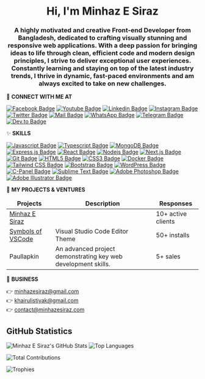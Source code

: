 <h1 align="center">Hi, I'm Minhaz E Siraz</h1>
<h3 align="center">A highly motivated and creative Front-end Developer from Bangladesh, dedicated to crafting visually stunning and responsive web applications. With a deep passion for bringing ideas to life through clean, efficient code and modern design principles, I strive to deliver exceptional user experiences. Constantly learning and staying on top of the latest industry trends, I thrive in dynamic, fast-paced environments and am always excited to take on new challenges.</h3>

🍒 **CONNECT WITH ME AT**

[![Facebook Badge](https://img.shields.io/badge/Facebook-1877F2?style=for-the-badge&logo=facebook&logoColor=white)](https://facebook.com/minhazesiraz) [![Youtube Badge](https://img.shields.io/badge/YouTube-FF0000?style=for-the-badge&logo=youtube&logoColor=white)](https://youtube.com/@minhazesiraz) [![Linkedin Badge](https://img.shields.io/badge/LinkedIn-0077B5?style=for-the-badge&logo=linkedin&logoColor=white)](https://www.linkedin.com/in/minhazesiraz/) [![Instagram Badge](https://img.shields.io/badge/Instagram-E4405F?style=for-the-badge&logo=instagram&logoColor=white)](https://instagram.com/minhazesiraz) [![Twitter Badge](https://img.shields.io/badge/Twitter-1DA1F2?style=for-the-badge&logo=x&logoColor=white)](https://twitter.com/minhazesiraz) [![Mail Badge](https://img.shields.io/badge/Gmail-D14836?style=for-the-badge&logo=gmail&logoColor=white)](mailto:minhazesiraz@gmail.com) [![WhatsApp Badge](https://img.shields.io/badge/WhatsApp-25D366?style=for-the-badge&logo=whatsapp&logoColor=white)](https://wa.me/+8801736111145) [![Telegram Badge](https://img.shields.io/badge/Telegram-2CA5E0?style=for-the-badge&logo=telegram&logoColor=white)](https://t.me/minhazesiraz) [![Dev.to Badge](https://img.shields.io/badge/Dev.to-166AB8?style=for-the-badge&logo=dev.to&logoColor=white)](https://dev.to/minhazesiraz)

✨ **SKILLS**

[![Javascript Badge](https://img.shields.io/badge/-Javascript-F0DB4F?style=for-the-badge&labelColor=black&logo=javascript&logoColor=F0DB4F)](#) [![Typescript Badge](https://img.shields.io/badge/-Typescript-007acc?style=for-the-badge&labelColor=black&logo=typescript&logoColor=007acc)](#) [![MongoDB Badge](https://img.shields.io/badge/MongoDB-4EA94B?style=for-the-badge&logo=mongodb&logoColor=white)](#) [![Express.js Badge](https://img.shields.io/badge/Express.js-000000?style=for-the-badge&logo=express&logoColor=white)](#) [![React Badge](https://img.shields.io/badge/-React-61DBFB?style=for-the-badge&labelColor=black&logo=react&logoColor=61DBFB)](#) [![Nodejs Badge](https://img.shields.io/badge/-Nodejs-3C873A?style=for-the-badge&labelColor=black&logo=node.js&logoColor=3C873A)](#) [![Next.js Badge](https://img.shields.io/badge/next.js-000000?style=for-the-badge&logo=nextdotjs&logoColor=white)](#) [![Git Badge](https://img.shields.io/badge/Git-F05032?style=for-the-badge&logo=git&logoColor=white)](#) [![HTML5 Badge](https://img.shields.io/badge/-HTML5-E34F26?style=for-the-badge&logo=html5&logoColor=white)](#) [![CSS3 Badge](https://img.shields.io/badge/-CSS3-1572B6?style=for-the-badge&logo=css3&logoColor=white)](#) [![Docker Badge](https://img.shields.io/badge/Docker-2496ED?style=for-the-badge&logo=docker&logoColor=white)](#) [![Tailwind CSS Badge](https://img.shields.io/badge/Tailwind%20CSS-092749?style=for-the-badge&logo=tailwindcss&logoColor=06B6D4)](#) [![Bootstrap Badge](https://img.shields.io/badge/Bootstrap-563D7C?style=for-the-badge&logo=bootstrap&logoColor=white)](#) [![WordPress Badge](https://img.shields.io/badge/WordPress-21759B?style=for-the-badge&logo=wordpress&logoColor=white)](#) [![C-Panel Badge](https://img.shields.io/badge/C%2DPanel-0C5E93?style=for-the-badge&logo=cpanel&logoColor=white)](#) [![Sublime Text Badge](https://img.shields.io/badge/Sublime%20Text-FF9800?style=for-the-badge&logo=sublime-text&logoColor=white)](#) [![Adobe Photoshop Badge](https://img.shields.io/badge/Adobe%20Photoshop-31A8FF?style=for-the-badge&logo=adobe-photoshop&logoColor=white)](#) [![Adobe Illustrator Badge](https://img.shields.io/badge/Adobe%20Illustrator-FF9A00?style=for-the-badge&logo=adobe-illustrator&logoColor=white)](#)

🎨 **MY PROJECTS & VENTURES**

<table>
  <thead align="center">
    <tr border: none;>
      <td><b>Projects</b></td>
      <td><b>Description</b></td>
      <td><b>Responses</b></td>
    </tr>
  </thead>
  <tbody>
    <tr>
      <td><a href="https://minhazesiraz.com" target="_blank">Minhaz E Siraz</a></td>
      <td></td>
      <td>10+ active clients</td>
    </tr>
    <tr>
      <td><a href="https://marketplace.visualstudio.com/items?itemName=MinhazESiraz.symbols-of-vscode" target="_blank">Symbols of VSCode</a></td>
      <td>Visual Studio Code Editor Theme</td>
      <td>50+ installs</td>
    </tr>
    <tr>
      <td>Paullapkin</td>
      <td>An advanced project demonstrating key web development skills.</td>
      <td>5+ sales</td>
    </tr>
  </tbody>
</table>

🤝 **BUSINESS**

👉 minhazesiraz@gmail.com <br/>
👉 khairulistiyak@gmail.com <br/>
👉 contact@minhazesiraz.com

## GitHub Statistics

<!-- GitHub Readme Stats -->
![Minhaz E Siraz's GitHub Stats](https://github-readme-stats.vercel.app/api?username=minhazesiraz&show_icons=true&count_private=true&hide_title=true&hide=prs&theme=radical)
![Top Languages](https://github-readme-stats.vercel.app/api/top-langs/?username=minhazesiraz&theme=radical&hide=html&layout=compact)

<!-- Total Contributions -->
![Total Contributions](https://github-readme-stats.vercel.app/api/wakatime?username=minhazesiraz&theme=radical)

<!-- GitHub Profile Trophy -->
![Trophies](https://github-profile-trophy.vercel.app/?username=minhazesiraz&theme=onedark)
